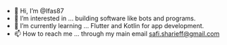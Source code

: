- 👋 Hi, I’m @Ifas87
- 👀 I’m interested in ... building software like bots and programs.
- 🌱 I’m currently learning ... Flutter and Kotlin for app development.
- 📫 How to reach me ... through my main email safi.sharieff@gmail.com
